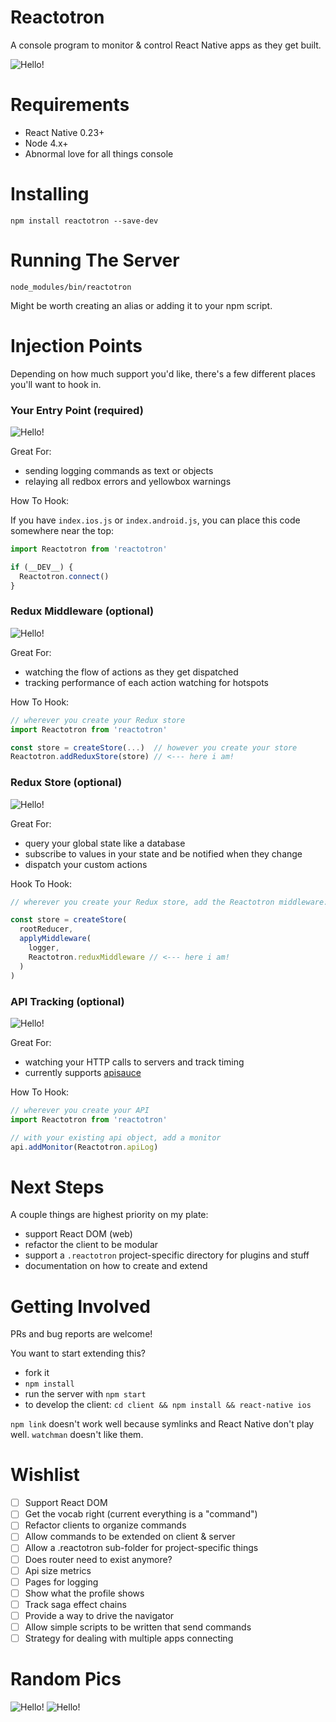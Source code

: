 # Reactotron

A console program to monitor & control React Native apps as they get built.

<img src='./images/Reactotron.gif' alt="Hello!" />


# Requirements

* React Native 0.23+
* Node 4.x+
* Abnormal love for all things console


# Installing

`npm install reactotron --save-dev`


# Running The Server

`node_modules/bin/reactotron`

Might be worth creating an alias or adding it to your npm script.


# Injection Points

Depending on how much support you'd like, there's a few different places you'll want to hook in.

### Your Entry Point (required)

<img src='./images/Yellowbox.jpg' alt="Hello!" />

Great For:

* sending logging commands as text or objects
* relaying all redbox errors and yellowbox warnings

How To Hook:

If you have `index.ios.js` or `index.android.js`, you can place this code somewhere near the top:

```js
import Reactotron from 'reactotron'

if (__DEV__) {
  Reactotron.connect()
}
```

### Redux Middleware (optional)

<img src='./images/ReduxActions.jpg' alt="Hello!" />

Great For:

* watching the flow of actions as they get dispatched
* tracking performance of each action watching for hotspots

How To Hook:

```js
// wherever you create your Redux store
import Reactotron from 'reactotron'

const store = createStore(...)  // however you create your store
Reactotron.addReduxStore(store) // <--- here i am!
```

### Redux Store (optional)

<img src='./images/ReduxSubscriptions.jpg' alt="Hello!" />

Great For:

* query your global state like a database
* subscribe to values in your state and be notified when they change
* dispatch your custom actions

Hook To Hook:

```js
// wherever you create your Redux store, add the Reactotron middleware:

const store = createStore(
  rootReducer,
  applyMiddleware(
    logger,
    Reactotron.reduxMiddleware // <--- here i am!
  )
)

```

### API Tracking (optional)

<img src='./images/Api.jpg' alt="Hello!" />

Great For:

* watching your HTTP calls to servers and track timing
* currently supports [apisauce](https://github.com/skellock/apisauce)

How To Hook:

```js
// wherever you create your API
import Reactotron from 'reactotron'

// with your existing api object, add a monitor
api.addMonitor(Reactotron.apiLog)
```


# Next Steps

A couple things are highest priority on my plate:

* support React DOM (web)
* refactor the client to be modular
* support a `.reactotron` project-specific directory for plugins and stuff
* documentation on how to create and extend


# Getting Involved

PRs and bug reports are welcome!

You want to start extending this?

* fork it
* `npm install`
* run the server with `npm start`
* to develop the client: `cd client && npm install && react-native ios`

`npm link` doesn't work well because symlinks and React Native don't play well.  `watchman` doesn't like them.


# Wishlist

* [ ] Support React DOM
* [ ] Get the vocab right (current everything is a "command")
* [ ] Refactor clients to organize commands
* [ ] Allow commands to be extended on client & server
* [ ] Allow a .reactotron sub-folder for project-specific things
* [ ] Does router need to exist anymore?
* [ ] Api size metrics
* [ ] Pages for logging
* [ ] Show what the profile shows
* [ ] Track saga effect chains
* [ ] Provide a way to drive the navigator
* [ ] Allow simple scripts to be written that send commands
* [ ] Strategy for dealing with multiple apps connecting

# Random Pics


<img src='./images/MainInterface.jpg' alt="Hello!" />
<img src='./images/Dispatch.jpg' alt="Hello!" />
